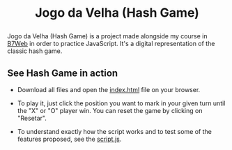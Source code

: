 <h1 align="center">
  <p align="center">Jogo da Velha (Hash Game)</p>
</h1>

Jogo da Velha (Hash Game) is a project made alongside my course in [B7Web](https://b7web.com.br/fullstack/?gclid=EAIaIQobChMI-7eYj5vT-QIVEz6RCh2VfgXQEAAYASAAEgJfifD_BwE&ref=I24108426I) in order to practice JavaScript. It's a digital representation of the classic hash game.

## See Hash Game in action

- Download all files and open the [index.html](https://github.com/valmarath/jogo-da-velha/blob/main/index.html) file on your browser.

- To play it, just click the position you want to mark in your given turn until the "X" or "O" player win. You can reset the game by clicking on "Resetar". 

- To understand exactly how the script works and to test some of the features proposed, see the [script.js](https://github.com/valmarath/jogo-da-velha/blob/main/script.js).

